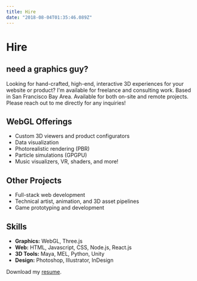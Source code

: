 ```yaml
---
title: Hire
date: "2018-08-04T01:35:46.089Z"
---
```


# Hire

## need a graphics guy?

Looking for hand-crafted, high-end, interactive 3D experiences for your website or product? I'm available for freelance and consulting work.
Based in San Francisco Bay Area.
Available for both on-site and remote projects.
Please reach out to me directly for any inquiries!

## WebGL Offerings

- Custom 3D viewers and product configurators
- Data visualization
- Photorealistic rendering (PBR)
- Particle simulations (GPGPU)
- Music visualizers, VR, shaders, and more!

## Other Projects

- Full-stack web development
- Technical artist, animation, and 3D asset pipelines
- Game prototyping and development

## Skills

- **Graphics:** WebGL, Three.js
- **Web:** HTML, Javascript, CSS, Node.js, React.js
- **3D Tools:** Maya, MEL, Python, Unity
- **Design:** Photoshop, Illustrator, InDesign

Download my [resume](https://www.iamnop.com/jiarathanakul.pdf).
